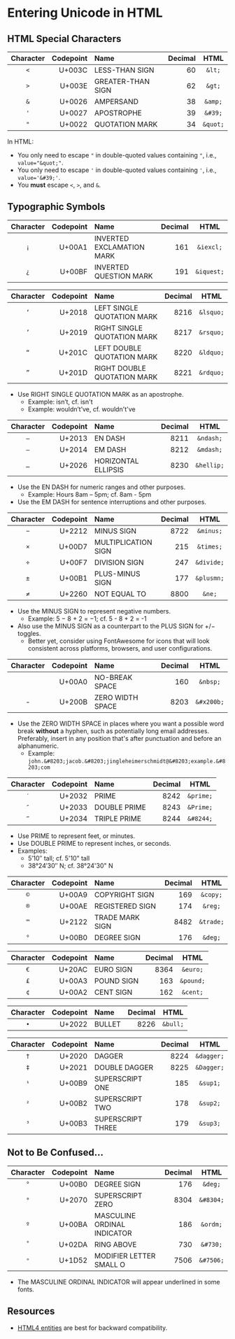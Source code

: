 # Entering Unicode in HTML

## HTML Special Characters

| Character | Codepoint | Name              | Decimal | HTML     |
|:---------:|----------:|:------------------|--------:|:--------:|
| `<`       |    U+003C | LESS-THAN SIGN    |      60 | `&lt;`   |
| `>`       |    U+003E | GREATER-THAN SIGN |      62 | `&gt;`   |
| `&`       |    U+0026 | AMPERSAND         |      38 | `&amp;`  |
| `'`       |    U+0027 | APOSTROPHE        |      39 | `&#39;`  |
| `"`       |    U+0022 | QUOTATION MARK    |      34 | `&quot;` |

In HTML:
-   You only need to escape `"` in double-quoted values containing `"`, i.e., `value="&quot;"`.
-   You only need to escape `'` in double-quoted values containing `'`, i.e., `value='&#39;'`.
-   You **must** escape `<`, `>`, and `&`.

## Typographic Symbols

| Character | Codepoint | Name                      | Decimal | HTML       |
|:---------:|----------:|:--------------------------|--------:|:----------:|
| `¡`       |    U+00A1 | INVERTED EXCLAMATION MARK |     161 | `&iexcl;`  |
| `¿`       |    U+00BF | INVERTED QUESTION MARK    |     191 | `&iquest;` |

| Character | Codepoint | Name                        | Decimal | HTML      |
|:---------:|----------:|:----------------------------|--------:|:---------:|
| `‘`       |    U+2018 | LEFT SINGLE QUOTATION MARK  |    8216 | `&lsquo;` |
| `’`       |    U+2019 | RIGHT SINGLE QUOTATION MARK |    8217 | `&rsquo;` |
| `“`       |    U+201C | LEFT DOUBLE QUOTATION MARK  |    8220 | `&ldquo;` |
| `”`       |    U+201D | RIGHT DOUBLE QUOTATION MARK |    8221 | `&rdquo;` |

-   Use RIGHT SINGLE QUOTATION MARK as an apostrophe.
    -   Example: isn’t, cf. isn't
    -   Example: wouldn’t’ve, cf. wouldn't've

| Character | Codepoint | Name                        | Decimal | HTML       |
|:---------:|----------:|:----------------------------|--------:|:----------:|
| `–`       |    U+2013 | EN DASH                     |    8211 | `&ndash;`  |
| `—`       |    U+2014 | EM DASH                     |    8212 | `&mdash;`  |
| `…`       |    U+2026 | HORIZONTAL ELLIPSIS         |    8230 | `&hellip;` |

-   Use the EN DASH for numeric ranges and other purposes.
    -   Example: Hours 8am – 5pm; cf. 8am - 5pm
-   Use the EM DASH for sentence interruptions and other purposes.

| Character | Codepoint | Name                | Decimal | HTML       |
|:---------:|----------:|:--------------------|--------:|:----------:|
| `−`       |    U+2212 | MINUS SIGN          |    8722 | `&minus;`  |
| `×`       |    U+00D7 | MULTIPLICATION SIGN |     215 | `&times;`  |
| `÷`       |    U+00F7 | DIVISION SIGN       |     247 | `&divide;` |
| `±`       |    U+00B1 | PLUS-MINUS SIGN     |     177 | `&plusmn;` |
| `≠`       |    U+2260 | NOT EQUAL TO        |    8800 | `&ne;`     |

-   Use the MINUS SIGN to represent negative numbers.
    -   Example: 5 − 8 + 2 = −1; cf. 5 - 8 + 2 = -1
-   Also use the MINUS SIGN as a counterpart to the PLUS SIGN for +/−
    toggles.
    -   Better yet, consider using FontAwesome for icons that will
        look consistent across platforms, browsers, and user
        configurations.

| Character | Codepoint | Name             | Decimal | HTML       |
|:---------:|----------:|:-----------------|--------:|:----------:|
| ` `       |    U+00A0 | NO-BREAK SPACE   |     160 | `&nbsp;`   |
| -         |    U+200B | ZERO WIDTH SPACE |    8203 | `&#x200b;` |

-   Use the ZERO WIDTH SPACE in places where you want a possible word
    break **without** a hyphen, such as potentially long email
    addresses.  Preferably, insert in any position that's after
    punctuation and before an alphanumeric.
    -   Example: `john.&#8203;jacob.&#8203;jingleheimerschmidt@&#8203;example.&#8203;com`

| Character | Codepoint | Name         | Decimal | HTML      |
|:---------:|----------:|:-------------|--------:|:---------:|
| `′`       |    U+2032 | PRIME        |    8242 | `&prime;` |
| `″`       |    U+2033 | DOUBLE PRIME |    8243 | `&Prime;` |
| `‴`       |    U+2034 | TRIPLE PRIME |    8244 | `&#8244;` |

-   Use PRIME to represent feet, or minutes.
-   Use DOUBLE PRIME to represent inches, or seconds.
-   Examples:
    -   5′10″ tall; cf. 5'10" tall
    -   38°24′30″ N; cf. 38°24'30" N

| Character | Codepoint | Name            | Decimal | HTML      |
|:---------:|----------:|:----------------|--------:|:---------:|
| `©`       |    U+00A9 | COPYRIGHT SIGN  |     169 | `&copy;`  |
| `®`       |    U+00AE | REGISTERED SIGN |     174 | `&reg;`   |
| `™`       |    U+2122 | TRADE MARK SIGN |    8482 | `&trade;` |
| `°`       |    U+00B0 | DEGREE SIGN     |     176 | `&deg;`   |

| Character | Codepoint | Name       | Decimal | HTML      |
|:---------:|----------:|:-----------|--------:|:---------:|
| `€`       |    U+20AC | EURO SIGN  |    8364 | `&euro;`  |
| `£`       |    U+00A3 | POUND SIGN |     163 | `&pound;` |
| `¢`       |    U+00A2 | CENT SIGN  |     162 | `&cent;`  |

| Character | Codepoint | Name   | Decimal | HTML     |
|:---------:|----------:|:-------|--------:|:--------:|
| `•`       |    U+2022 | BULLET |    8226 | `&bull;` |

| Character | Codepoint | Name              | Decimal | HTML       |
|:---------:|----------:|:------------------|--------:|:----------:|
| `†`       |    U+2020 | DAGGER            |    8224 | `&dagger;` |
| `‡`       |    U+2021 | DOUBLE DAGGER     |    8225 | `&Dagger;` |
| `¹`       |    U+00B9 | SUPERSCRIPT ONE   |     185 | `&sup1;`   |
| `²`       |    U+00B2 | SUPERSCRIPT TWO   |     178 | `&sup2;`   |
| `³`       |    U+00B3 | SUPERSCRIPT THREE |     179 | `&sup3;`   |

## Not to Be Confused...

| Character | Codepoint | Name                        | Decimal | HTML      |
|:---------:|----------:|:----------------------------|--------:|:---------:|
| `°`       |    U+00B0 | DEGREE SIGN                 |     176 | `&deg;`   |
| `⁰`       |    U+2070 | SUPERSCRIPT ZERO            |    8304 | `&#8304;` |
| `º`       |    U+00BA | MASCULINE ORDINAL INDICATOR |     186 | `&ordm;`  |
| `˚`       |    U+02DA | RING ABOVE                  |     730 | `&#730;`  |
| `ᵒ`       |    U+1D52 | MODIFIER LETTER SMALL O     |    7506 | `&#7506;` |

-   The MASCULINE ORDINAL INDICATOR will appear underlined in some fonts.

## Resources

-   [HTML4 entities](https://www.w3.org/TR/html4/sgml/entities.html) are best for backward compatibility.
